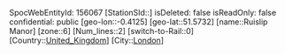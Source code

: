 ﻿---
location: [51.5732,-0.4125]
type: Station
tags:
- geo/Station
- Europe/United_Kingdom/London

---
SpocWebEntityId: 156067
[StationSId::]
isDeleted: false
isReadOnly: false
confidential: public
[geo-lon::-0.4125]
[geo-lat::51.5732]
[name::Ruislip Manor]
[zone::6]
[Num_lines::2]
[switch-to-Rail::0]
[Country::[United_Kingdom](geo/Continent/Europe/United_Kingdom.md)]
[City::[London](geo/Continent/Europe/United_Kingdom/London.md)]

